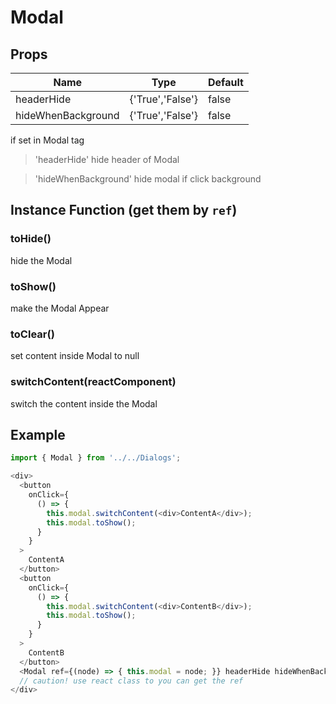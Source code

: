 # Modal

## Props
| Name | Type | Default |
| ------ | ----------- | --- |
| headerHide | {'True','False'} | false |
| hideWhenBackground | {'True','False'} | false |
 
if set in Modal tag
> 'headerHide' hide header of Modal

> 'hideWhenBackground' hide modal if click background


## Instance Function (get them by `ref`)
### toHide()
hide the Modal

### toShow()
make the Modal Appear

### toClear()
set content inside Modal to null

### switchContent(reactComponent)
switch the content inside the Modal

## Example
```js
import { Modal } from '../../Dialogs';

<div>
  <button
    onClick={
      () => {
        this.modal.switchContent(<div>ContentA</div>);
        this.modal.toShow();
      }
    }
  >
    ContentA
  </button>
  <button
    onClick={
      () => {
        this.modal.switchContent(<div>ContentB</div>);
        this.modal.toShow();
      }
    }
  >
    ContentB
  </button>
  <Modal ref={(node) => { this.modal = node; }} headerHide hideWhenBackground />
  // caution! use react class to you can get the ref
</div>
```
